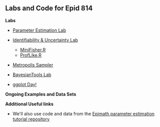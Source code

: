 
## Labs and Code for Epid 814

**Labs**

- [Parameter Estimation Lab](EstimationLab/)

- [Identifiability & Uncertainty Lab](IdentifiablilityUncertaintyLab/)
    - [MiniFisher.R](IdentifiablilityUncertaintyLab/MiniFisher.R)
    - [ProfLike.R](IdentifiablilityUncertaintyLab/ProfLike.R)

- [Metropolis Sampler](MetropolisSampler/MetropolisSampler.html)

- [BayesianTools Lab](BayesianToolsLab/BayesianTools.html)


- [ggplot Day!](ggplotExamples/BasicExamples.html)



**Ongoing Examples and Data Sets**


**Additional Useful links**
- We'll also use code and data from the [Epimath parameter estimation tutorial repository](https://github.com/epimath/param-estimation-SIR)
